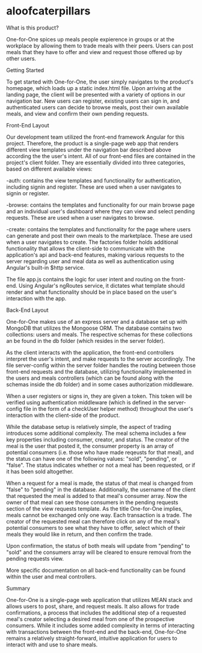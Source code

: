 # aloofcaterpillars

What is this product?

One-for-One spices up meals people expierence in groups or at the workplace by allowing them to trade meals with their peers. Users can post meals that they have to offer and view and request those offered up by other users.

Getting Started

To get started with One-for-One, the user simply navigates to the product's homepage, which loads up a static index.html file. Upon arriving at the landing page, the client will be presented with a variety of options in our navigation bar. New users can register, existing users can sign in, and authenticated users can decide to browse meals, post their own available meals, and view and confirm their own pending requests.

Front-End Layout

Our development team utilized the front-end framework Angular for this project. Therefore, the product is a single-page web app that renders different view templates under the navigation bar described above according the the user's intent. All of our front-end files are contained in the project's client folder. They are essentially divided into three categories, based on different available views:

-auth: contains the view templates and functionality for authentication, including signin and register. These are used when a user navigates to signin or register. 

-browse: contains the templates and functionality for our main browse page and an individual user's dashboard where they can view and select pending requests. These are used when a user navigates to browse.

-create: contains the templates and functionality for the page where users can generate and post their own meals to the marketplace. These are used when a user navigates to create.
The factories folder holds additional functionality that allows the client-side to communicate with the application's api and back-end features, making various requests to the server regarding user and meal data as well as authentication using Angular's built-in $http service.

The file app.js contains the logic for user intent and routing on the front-end. Using Angular's ngRoutes service, it dictates what template should render and what functionality should be in place based on the user's interaction with the app.

Back-End Layout

One-for-One makes use of an express server and a database set up with MongoDB that utilizes the Mongoose ORM. The database contains two collections: users and meals. The respective schemas for these collections an be found in the db folder (which resides in the server folder).

As the client interacts with the application, the front-end controllers interpret the user's intent, and make requests to the server accordingly. The file server-config within the server folder handles the routing between those front-end requests and the database, utilizing functionality implemented in the users and meals controllers (which can be found along with the schemas inside the db folder) and in some cases authorization middleware.

When a user registers or signs in, they are given a token. This token will be verified using authentication middleware (which is defined in the server-config file in the form of a checkUser helper method) throughout the user's interaction with the client-side of the product.

While the database setup is relatively simple, the aspect of trading introduces some additional complexity. The meal schema includes a few key properties including consumer, creator, and status. The creator of the meal is the user that posted it, the consumer property is an array of potential consumers (i.e. those who have made reqeusts for that meal), and the status can have one of the following values: "sold", "pending", or "false". The status indicates whether or not a meal has been requested, or if it has been sold altogether.

When a request for a meal is made, the status of that meal is changed from "false" to "pending" in the database. Additionally, the username of the client that requested the meal is added to that meal's consumer array. Now the owner of that meal can see those consumers in the pending requests section of the view requests template. As the title One-for-One implies, meals cannot be exchanged only one way. Each transaction is a trade. The creator of the requested meal can therefore click on any of the meal's potential consumers to see what they have to offer, select which of their meals they would like in return, and then confirm the trade.

Upon confirmation, the status of both meals will update from "pending" to "sold" and the consumers array will be cleared to ensure removal from the pending requests view.

More specific documentation on all back-end functionality can be found within the user and meal controllers.

Summary

One-for-One is a single-page web application that utilizes MEAN stack and allows users to post, share, and request meals. It also allows for trade confirmations, a process that includes the additional step of a requested meal's creator selecting a desired meal from one of the prospective consumers. While it includes some added complexity in terms of interacting with transactions between the front-end and the back-end, One-for-One remains a relatively straight-forward, intuitive application for users to interact with and use to share meals.
